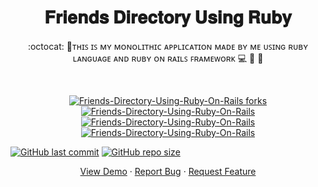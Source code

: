 <h1 align="center">𝐅𝐫𝐢𝐞𝐧𝐝𝐬 𝐃𝐢𝐫𝐞𝐜𝐭𝐨𝐫𝐲 𝐔𝐬𝐢𝐧𝐠 𝐑𝐮𝐛𝐲</h1>
<p align="center">:octocat: 🌟ᴛʜɪꜱ ɪꜱ ᴍʏ ᴍᴏɴᴏʟɪᴛʜɪᴄ ᴀᴘᴘʟɪᴄᴀᴛɪᴏɴ ᴍᴀᴅᴇ ʙʏ ᴍᴇ ᴜꜱɪɴɢ ʀᴜʙʏ ʟᴀɴɢᴜᴀɢᴇ ᴀɴᴅ ʀᴜʙʏ ᴏɴ ʀᴀɪʟꜱ ꜰʀᴀᴍᴇᴡᴏʀᴋ 💻 🎯 🚀  <p><br>
<a href="https://github.com/ashish2030/Friends-Directory-Using-Ruby-On-Rails/fork" target="blank">

<p align="center">
  <a href="https://github.com/ashish2030/Friends-Directory-Using-Ruby-On-Rails/fork" target="blank">
  <img src="https://img.shields.io/github/forks/ashish2030/Friends-Directory-Using-Ruby-On-Rails?style=flat-square" alt="Friends-Directory-Using-Ruby-On-Rails forks"/>
</a>
<a href="https://github.com/ashish2030/Friends-Directory-Using-Ruby-On-Rails/stargazers" target="blank">
<img src="https://img.shields.io/github/stars/ashish2030/Friends-Directory-Using-Ruby-On-Rails?style=flat-square" alt="Friends-Directory-Using-Ruby-On-Rails"/>
</a>
<a href="https://github.com/ashish2030/Friends-Directory-Using-Ruby-On-Rails/issues" target="blank">
<img src="https://img.shields.io/github/issues/ashish2030/Friends-Directory-Using-Ruby-On-Rails?style=flat-square" alt="Friends-Directory-Using-Ruby-On-Rails"/>
</a>
<a href="https://github.com/ashish2030/Friends-Directory-Using-Ruby-On-Rails/pulls" target="blank">
<img src="https://img.shields.io/github/issues-pr/ashish2030/Friends-Directory-Using-Ruby-On-Rails?style=flat-square" alt="Friends-Directory-Using-Ruby-On-Rails"/>
</a>
  </p>
  
[![GitHub last commit](https://img.shields.io/github/last-commit/ashish2030/Friends-Directory-Using-Ruby-On-Rails)](https://github.com/ashish2030/Friends-Directory-Using-Ruby-On-Rails/commits/master)
[![GitHub repo size](https://img.shields.io/github/repo-size/ashish2030/Friends-Directory-Using-Ruby-On-Rails)](https://github.com/ashish2030/Friends-Directory-Using-Ruby-On-Rails/archive/master.zip)
 


<p align="center">
    <a href="https://frienddirectory.herokuapp.com/" target="blank">View Demo</a>
    ·
    <a href="https://github.com/ashish2030/Friends-Directory-Using-Ruby-On-Rails/issues/new/choose">Report Bug</a>
    ·
    <a href="https://github.com/ashish2030/Friends-Directory-Using-Ruby-On-Rails/issues/new/choose">Request Feature</a>
</p>
